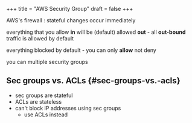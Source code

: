+++
title = "AWS Security Group"
draft = false
+++

AWS's firewall
: stateful
    changes occur immediately


everything that you allow **in** will be (default) allowed **out**
    -   all **out-bound** traffic is allowed by default

everything blocked by default
    -   you can only **allow** not deny

you can multiple security groups


## Sec groups vs. ACLs {#sec-groups-vs.-acls}

-   sec groups are stateful
-   ACLs are stateless
-   can't block IP addresses using sec groups
    -   use ACLs instead